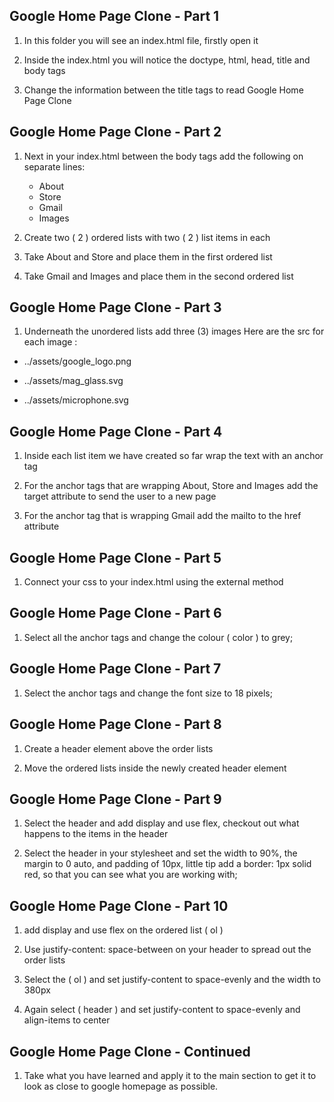 ## Google Home Page Clone - Part 1

1. In this folder you will see an index.html file, firstly open it

2. Inside the index.html you will notice the doctype, html, head, title and body tags

3. Change the information between the title tags to read Google Home Page Clone

## Google Home Page Clone - Part 2

1. Next in your index.html between the body tags add the following on separate lines:

   - About
   - Store
   - Gmail
   - Images

2. Create two ( 2 ) ordered lists with two ( 2 ) list items in each

3. Take About and Store and place them in the first ordered list

4. Take Gmail and Images and place them in the second ordered list

## Google Home Page Clone - Part 3

1. Underneath the unordered lists add three (3) images
   Here are the src for each image :

- ../assets/google_logo.png

- ../assets/mag_glass.svg

- ../assets/microphone.svg

## Google Home Page Clone - Part 4

1. Inside each list item we have created so far wrap the text with an anchor tag

2. For the anchor tags that are wrapping About, Store and Images add the target attribute to send the user to a new page

3. For the anchor tag that is wrapping Gmail add the mailto to the href attribute

## Google Home Page Clone - Part 5

1. Connect your css to your index.html using the external method

## Google Home Page Clone - Part 6

1. Select all the anchor tags and change the colour ( color ) to grey;

## Google Home Page Clone - Part 7

1. Select the anchor tags and change the font size to 18 pixels;

## Google Home Page Clone - Part 8

1. Create a header element above the order lists

2. Move the ordered lists inside the newly created header element

## Google Home Page Clone - Part 9

1. Select the header and add display and use flex, checkout out what happens to the items in the header

2. Select the header in your stylesheet and set the width to 90%, the margin to 0 auto, and padding of 10px, little tip add a border: 1px solid red, so that you can see what you are working with;

## Google Home Page Clone - Part 10

1. add display and use flex on the ordered list ( ol )

2. Use justify-content: space-between on your header to spread out the order lists

3. Select the ( ol ) and set justify-content to space-evenly and the width to 380px

4. Again select ( header ) and set justify-content to space-evenly and align-items to center

## Google Home Page Clone - Continued

1. Take what you have learned and apply it to the main section to get it to look as close to google homepage as possible.
